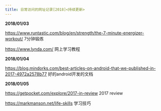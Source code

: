 ```yaml
---
title: 日常访问的网址记录[2018]<持续更新>
---
```


**2018/01/03**  

https://www.runtastic.com/blog/en/strength/the-7-minute-energizer-workout/  7分钟锻炼

https://www.lynda.com/  网上学习教程



**2018/01/04**  

https://blog.mindorks.com/best-articles-on-android-that-we-published-in-2017-4972a2578b77  好的android开发的文档



**2018/01/05**  

https://getpocket.com/explore/2017-in-review 2017 review

https://markmanson.net/life-skills  学习技巧

